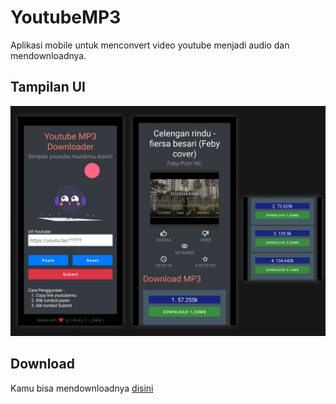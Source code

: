 # YoutubeMP3
Aplikasi mobile untuk menconvert video youtube menjadi audio dan mendownloadnya.

## Tampilan UI
![alt text](https://github.com/rickyricko302/YoutubeMP3/blob/main/demo.jpg?raw=true)

## Download
Kamu bisa mendownloadnya <a href="https://github.com/rickyricko302/YoutubeMP3/releases/download/apk/YoutubeMp3.apk">disini</a>
